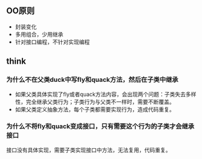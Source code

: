 ## OO原则
* 封装变化
* 多用组合，少用继承
* 针对接口编程，不针对实现编程
## think
### 为什么不在父类duck中写fly和quack方法，然后在子类中继承
* 如果父类具体实现了fly或者quack方法内容，会出现两个问题：子类失去多样性，完全继承父类行为；子类行为与父类不一样时，需要不断覆盖。
* 如果父类定义抽象方法，每个子类都需要实现行为，造成代码重复。
### 为什么不将fly和quack变成接口，只有需要这个行为的子类才会继承接口
接口没有具体实现，需要子类实现接口中方法，无法复用，代码重复。
